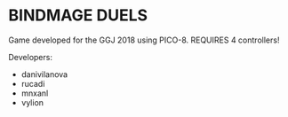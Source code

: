# BINDMAGE DUELS

Game developed for the GGJ 2018 using PICO-8. REQUIRES 4 controllers!


Developers:
 * danivilanova
 * rucadi
 * mnxanl
 * vylion

